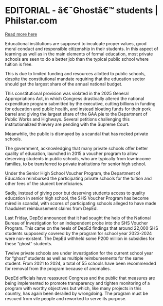# EDITORIAL - â€˜Ghostâ€™ students | Philstar.com

[Read more here](https://www.philstar.com/opinion/2025/03/23/2430369/editorial-ghost-students)

Educational institutions are supposed to inculcate proper values, good moral conduct and responsible citizenship in their students. In this aspect of learning as well as in the main elements of formal education, most private schools are seen to do a better job than the typical public school where tuition is free.

This is due to limited funding and resources allotted to public schools, despite the constitutional mandate requiring that the education sector should get the largest share of the annual national budget.

This constitutional provision was violated in the 2025 General Appropriations Act, in which Congress drastically altered the national expenditure program submitted by the executive, cutting billions in funding for education and public health, and instead bloating funds for their pork barrel and giving the largest share of the GAA pie to the Department of Public Works and Highways. Several petitions challenging this institutionalized thievery are pending with the Supreme Court.

Meanwhile, the public is dismayed by a scandal that has rocked private schools.

The government, acknowledging that many private schools offer better quality of education, launched in 2015 a voucher program to allow deserving students in public schools, who are typically from low-income families, to be transferred to private institutions for senior high school.

Under the Senior High School Voucher Program, the Department of Education reimbursed the participating private schools for the tuition and other fees of the student beneficiaries.

Sadly, instead of giving poor but deserving students access to quality education in senior high school, the SHS Voucher Program has become mired in scandal, with scores of participating schools alleged to have made fraudulent reimbursement claims from DepEd.

Last Friday, DepEd announced that it had sought the help of the National Bureau of Investigation for an independent probe into the SHS Voucher Program. This came on the heels of DepEd findings that around 22,000 SHS students supposedly covered by the program for school year 2023-2024 were non-existent. The DepEd withheld some P200 million in subsidies for these “ghost” students.

Twelve private schools are under investigation for the current school year for “ghost” students as well as multiple reimbursements for the same student. From 2021 to 2024, a total of 55 schools have been recommended for removal from the program because of anomalies.

DepEd officials have reassured Congress and the public that measures are being implemented to promote transparency and tighten monitoring of a program with worthy objectives but which, like many projects in this country, has again been derailed by wrongdoing. The program must be rescued from vile people and reworked to serve its purpose.
